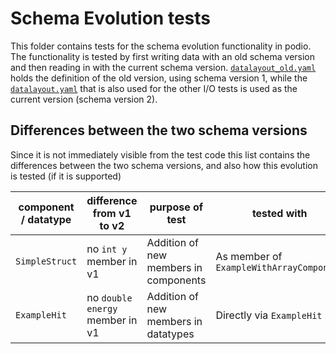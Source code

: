 # Schema Evolution tests
This folder contains tests for the schema evolution functionality in podio. The
functionality is tested by first writing data with an old schema version and
then reading in with the current schema version.
[`datalayout_old.yaml`](./datalayout_old.yaml) holds the definition of the old
version, using schema version 1, while the
[`datalayout.yaml`](../datalayout.yaml) that is also used for the other I/O
tests is used as the current version (schema version 2).

## Differences between the two schema versions
Since it is not immediately visible from the test code this list contains the
differences between the two schema versions, and also how this evolution is
tested (if it is supported)

| component / datatype | difference from v1 to v2 | purpose of test | tested with |
|--|--|--|--|
| `SimpleStruct` | no `int y` member in v1 | Addition of new members in components | As  member of `ExampleWithArrayComponent` |
| `ExampleHit` | no `double energy` member in v1 | Addition of new members in datatypes | Directly via `ExampleHit` |
